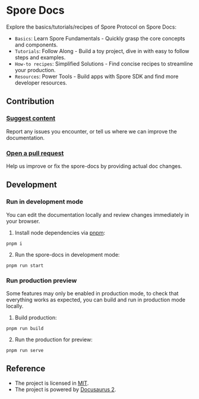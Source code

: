 # Spore Docs

Explore the basics/tutorials/recipes of Spore Protocol on Spore Docs:

- `Basics`: Learn Spore Fundamentals - Quickly grasp the core concepts and components.
- `Tutorials`: Follow Along - Build a toy project, dive in with easy to follow steps and examples.
- `How-to recipes`: Simplified Solutions - Find concise recipes to streamline your production.
- `Resources`: Power Tools - Build apps with Spore SDK and find more developer resources.

## Contribution

### [Suggest content](https://github.com/sporeprotocol/spore-docs/issues/new/choose)

Report any issues you encounter, or tell us where we can improve the documentation.

### [Open a pull request](https://github.com/sporeprotocol/spore-docs/compare)

Help us improve or fix the spore-docs by providing actual doc changes.

## Development

### Run in development mode

You can edit the documentation locally and review changes immediately in your browser.

1. Install node dependencies via [pnpm](https://pnpm.io/):
```shell
pnpm i
```

2. Run the spore-docs in development mode:
```shell
pnpm run start
```

### Run production preview

Some features may only be enabled in production mode, to check that everything works as expected, you can build and run in production mode locally.

1. Build production:
```shell
pnpm run build
```

2. Run the production for preview:
```shell
pnpm run serve
```

## Reference

- The project is licensed in [MIT](./LICENSE). 
- The project is powered by [Docusaurus 2](https://docusaurus.io/).
